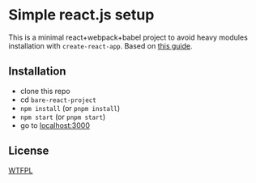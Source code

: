 # Simple react.js setup

This is a minimal react+webpack+babel project to avoid heavy modules installation with `create-react-app`. Based on [this guide](https://www.robinwieruch.de/minimal-react-webpack-babel-setup).

## Installation

- clone this repo
- cd `bare-react-project`
- `npm install` (or `pnpm install`)
- `npm start` (or `pnpm start`)
- go to [localhost:3000](http://localhost:3000)

## License

[WTFPL](http://www.wtfpl.net/txt/copying/)